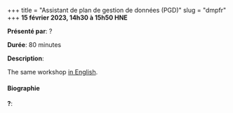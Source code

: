 +++
title = "Assistant de plan de gestion de données (PGD)"
slug = "dmpfr"
+++
**15 février 2023, 14h30 à 15h50 HNE**

**Présenté par**: ?

**Durée**: 80 minutes

**Description**:

The same workshop [in English](/dmp).

#### Biographie

**?**:

<!-- {{< vimeo 690948795 >}} -->
<!-- <br> -->

<!-- - [Watch this session on Vimeo](https://vimeo.com/690948795) -->
